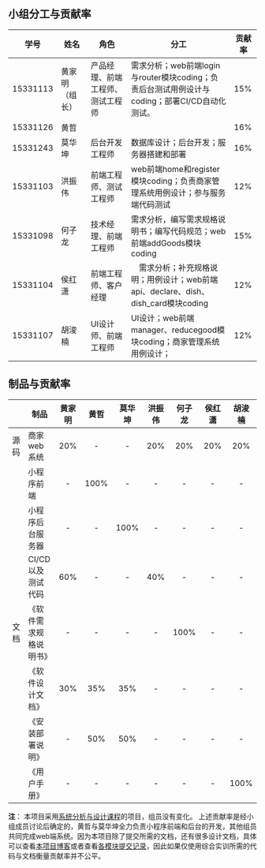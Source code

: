 ## 小组分工与贡献率
| 学号       | 姓名      | 角色               | 分工                                       | 贡献率  |
| -------- | ------- | ---------------- | ---------------------------------------- | ---- |
| 15331113 | 黄家明（组长） | 产品经理、前端工程师、测试工程师 | 需求分析；web前端login与router模块coding；负责后台测试用例设计与coding；部署CI/CD自动化测试。 | 15%  |
| 15331126 | 黄哲      |                  |                                          | 16%  |
| 15331243 | 莫华坤     | 后台开发工程师          | 数据库设计；后台开发；服务器搭建和部署                      | 16%  |
| 15331103 | 洪振伟     | 前端工程师、测试工程师      | web前端home和register模块coding；负责商家管理系统用例设计；参与服务端代码测试 | 12%  |
| 15331098 | 何子龙     | 技术经理、前端工程师 | 需求分析，编写需求规格说明书；编写代码规范；web前端addGoods模块coding | 15%  |
| 15331104 | 侯红潇     | 前端工程师、客户经理 |　需求分析；补充规格说明；用例设计；web前端api、declare、dish、dish_card模块coding|                    12%  |
| 15331107 | 胡浚楠     | UI设计师、前端工程师 | UI设计；web前端manager、reducegood模块coding；商家管理系统用例设计；| 12%  |

## 制品与贡献率
|      | 制品           | 黄家明  |  黄哲  | 莫华坤  | 洪振伟  | 何子龙  | 侯红潇  | 胡浚楠  |
| ---- | ------------ | :--: | :--: | :--: | :--: | :--: | :--: | :--: |
| 源码   | 商家web系统      | 20%  |  -   |  -   | 20%  | 20%  | 20%  | 20%  |
|      | 小程序前端        |  -   | 100% |  -   |  -   |  -   |  -   |  -   |
|      | 小程序后台服务器     |  -   |  -   | 100% |  -   |  -   |  -   |  -   |
|      | CI/CD 以及测试代码 | 60%  |  -   |  -   | 40%  |  -   |  -   |  -   |
| 文档   | 《软件需求规格说明书》  |  -   |  -   |  -   |  -   | 100% |  -   |  -   |
|      | 《软件设计文档》     |   30%   |   35%   |   35%   |  -    |   -   |   -   |   -   |
|      | 《安装部署说明》     |  -   | 50%  | 50%  |  -   |  -   |  -   |  -   |
|      | 《用户手册》       |  -   |  -   |  -   |  -   |  -   |  -   | 100% |

**注**：
本项目采用[系统分析与设计课程](https://canyonsysu.github.io/Dashboard/)的项目，组员没有变化。
上述贡献率是经小组成员讨论后确定的，黄哲与莫华坤全力负责小程序前端和后台的开发，其他组员共同完成web端系统。因为本项目除了提交所需的文档，还有很多设计文档，具体可以查看[本项目博客](https://canyonsysu.github.io/Dashboard/)或者查看[各模块提交记录](https://github.com/CanyonSYSU)，因此如果仅使用综合实训所需的代码与文档衡量贡献率并不公平。
